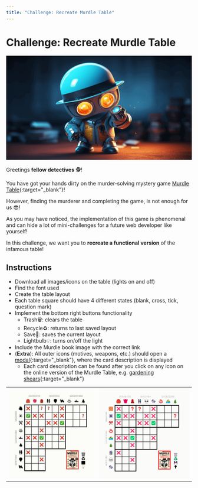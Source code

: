 ```yaml
---
title: "Challenge: Recreate Murdle Table"
---
```


# Challenge: Recreate Murdle Table

![](./assets/robot.detective.png)

Greetings **fellow detectives** 🕵️!

You have got your hands dirty on the murder-solving mystery game [Murdle Table](https://murdle.com/){:target="_blank"}!

However, finding the murderer and completing the game, is not enough for us 😎! 

As you may have noticed, the implementation of this game is phenomenal and can hide a lot of mini-challenges for a future web developer like yourself!

In this challenge, we want you to **recreate a functional version** of the infamous table!



## Instructions

- Download all images/icons on the table (lights on and off)
- Find the font used
- Create the table layout
- Each table square should have 4 different states (blank, cross, tick, question mark)
- Implement the bottom right buttons functionality
  - Trash🗑️: clears the table
  - Recycle♻️: returns to last saved layout
  - Save💾: saves the current layout
  - Lightbulb💡: turns on/off the light
- Include the Murdle book image with the correct link
- (**Extra**): All outer icons (motives, weapons, etc.) should open a [modal](../../../html/modals/index.md){:target="_blank"}, where the card description is displayed
  - Each card description can be found after you click on any icon on the online version of the Murdle Table, e.g. [gardening shears](./assets/gardening-shears-description.png){:target="_blank"}


<table>
  <tr>
    <td>
      <img src="./assets/murdle-table-light-off.jpg">
    </td>
    <td>
      <img src="./assets/murdle-table-light-on.png">
    </td>
  </tr>
</table>